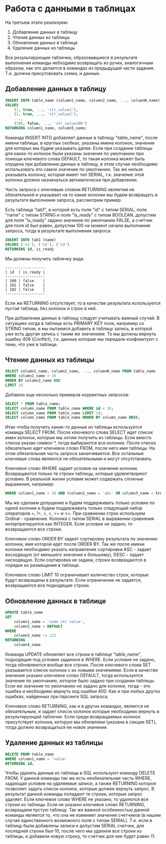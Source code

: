 ﻿# Работа с данными в таблицах

На третьем этапе реализуем:
1) Добавление данных в таблицу
2) Чтение данных из таблицы
3) Обновление данных в таблице
4) Удаление данных из таблицы

Все результирующие таблички, образовавшиеся в результате выполнения команды небходимо
возвращать из ручки, аналогичным образом, как это делается в командах из предыдущей
части задания. Т.е. должна присутсвовать схема, и данные.

## Добавление данных в таблицу

```sql
INSERT INTO table_name (column1_name, column2_name, ..., columnN_name)
VALUES
    (1, true, ..., 'str_value1'),
    (2, true, ..., 'str_value2'),
    ...,
    (100, false, ..., 'str_value100')
RETURNING column1_name, column5_name;
```
Команда INSERT INTO добавляет данные в таблицу "table_name", после имени таблицы,
в круглых скобках, указаны имена колонок, значения для которых мы будем указывать далее.
Если при создании таблицы для каких-то колонок были указаны значения по умолчанию
при помощи ключевого слова DEFAULT, то такая колонка может быть опущена при добавлении
данных в таблицу, в этом случае необходимо использовать это самое значение по умолчанию.
Так же нельзя указывать колонку, которая имеет тип SERIAL, т.к. значение этой колонки
должно назначаться автоматически при добавлении.

Часть запроса с ключевым словом RETURNING являетмя не обязательной и указывает на то какие
колонки мы будем возвращать в результате выполнения запроса, рассмотрим пример:

Есть таблица "tab1", в которой есть поле "id" с типом SERIAL, поле "name" с типом STRING и поле
"is_ready" с типом BOOLEAN, допустим для поля "is_ready" задано значение по умолчанию FALSE,
а счетчик для поля id был равен, допустим 100 на момент начала выполнения запроса, тогда в
результате выполнения запроса:

```sql
INSERT INTO tab1 (name)
VALUES ('n1'), ('n2'), ('n3')
RETURNING id, is_ready
```

Мы должны получить табличку вида:

```
------------------
| id  | is_ready |
------------------
| 100 | false    |
| 101 | false    |
| 102 | false    |
------------------
```

Если же RETURNING отсутствует, то в качестве результата используется пустая таблица,
без колонок и строк в ней.

При добавлении данных в таблицу следует учитывать важный случай.
В ситуациях когда в таблице есть PRIMARY KEY поле, например
со STRING типом, и мы пытаемся добавить в таблицу запись, в которой уже есть другая
запись с таким же значением. То мы должны вернуть ошибку 409 (Conflict), т.к. данные
которые мы передали конфликтуют с теми, что уже в таблице.

## Чтение данных из таблицы

```sql
SELECT column1_name, column2_name, ..., columnN_name FROM table_name
WHERE column1_name > 10
ORDER BY column2_name ASC
LIMIT 10
```
Добавлю еще несколько примеров корректных запросов:
```sql
SELECT * FROM table_name;
SELECT column_name FROM table_name WHERE id < 10;
SELECT column_name FROM table_name LIMIT 10;
SELECT column_name FROM table_name ORDER BY column_name DESC;
```
Итак чтобы получить какие-то данные из таблицы используется команда SELECT FROM.
После ключевого слова SELECT идет список имен колонок, которые мы хотим получить из таблицы.
Если вместо списка указан символ *, тогда выбираются все колонки. После списка обязательно идет
ключевое слово FROM, после него имя таблицы. На этом обязательная часть запроса заканчивается.
Все остальные ключевые слова являются не обязательными и могут отсутствовать.

Ключевое слово WHERE задает условие на значение колонки. Возвращаются только те строки
таблицы, которые удовлетворяют условию. В реальной жизни условие может содержать сложные
выражения, например:
```sql
WHERE column1_name > 10 AND (column2_name = 'abc' OR column3_name = true)
```
Мы же сделаем допущение и будем поддерживать только условие по одной колонке и будем
поддерживать только следующий набор операторов =, !=, >, <, >= и <=.
При сравнении строк используем Ordinal - сравнение. Колонка с типом SERIAL в выражении сравнения
интерпретируется как INTEGER. Если условие не задано, то возвращаются все строки.

Ключевое слово ORDER BY задает сортировку результата по значению колонки, имя которой идет
после ORDER BY. Так же после имени колонки необходимо указать направление сортировки
ASC - задает восходящую (от меньшего значения к большему), DESC - задает нисходящую.
Если сортировка не задана, строки возвращаются в порядке их размещения в таблице.

Ключевое слово LIMIT 10 ограничивает количество строк, которые будут возвращены в результате.
Если ограничение не задается, возвращаются все подходящие строки.

## Обновление данных в таблице

```sql
UPDATE table_name
SET
    column1_name = 'some str value',
    column2_name = DEFAULT
WHERE
    column3_name != 123
RETURNING
    column4_name
```

Команда UPDATE обновляет все строки в таблице "table_name", подходящие под условие заданное в WHERE.
Если условие не задано, тогда обновляются вообще все строки. После ключевого слова SET
указывается список колонок с их новыми значениями. Если в качестве значения указано
ключевое слово DEFAULT, тогда используется значение по умолчанию, которое было задано при
создании таблицы. Если же значение по умолчанию не задано для колонки, тогда - это ошибка и необходимо
вернуть код ошибки 400. Как и при любых других ошибках, найденных при парсинге SQL запроса.

Ключевое слово RETURNING, как и в других командах, является не обязательным, и задает список колонок
которые необходимо вернуть в результирующей табличке. Если среди возвращаемых колонок
присутствует колонка, которую мы обновляем (указана в секции SET), тогда должно возвращаться
ее новое значение.

## Удаление данных из таблицы

```sql
DELETE FROM table_name
WHERE column1_name = 'value'
RETURNING id;
```

Чтобы удалить данные из таблицы в SQL используют команду DELETE FROM. У данной команды
так же есть необязательная часть WHERE, задающая условие на удаляемые записи, а также
RETURNING которое позволяет задать список колонок, которые должен вернуть запрос.
В результат данной команды попадают те строки, которые запрос удаляет. Если ключевое
слово WHERE не указано, то удалются все строки из таблицы. Если не указано ключевое слово
RETURNING, возвращаем пустую таблицу. Так же важной особенностью данной команды является
то, что она не изменяет значение счетчиков (в нашем случае единственного возможного поля
с типом SERIAL). Т.е. если в таблицу были добавлены записи и допустим SERIAL счетчик,
для последней строки был 10, после чего мы удалили все строки из таблицы, и добавили новую
строку, то счетчик для нее будет равен 11.
